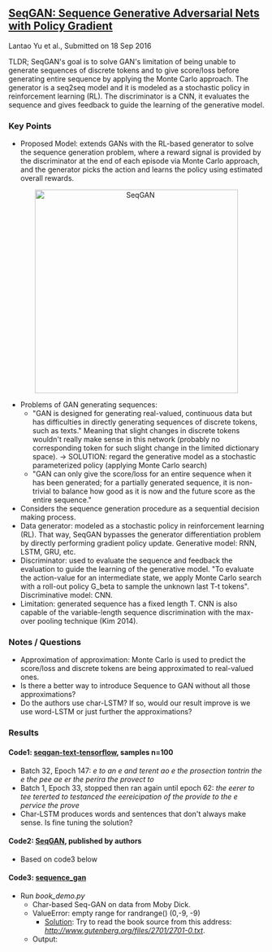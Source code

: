 ## [SeqGAN: Sequence Generative Adversarial Nets with Policy Gradient](https://arxiv.org/abs/1609.05473)
Lantao Yu et al., Submitted on 18 Sep 2016

TLDR; SeqGAN's goal is to solve GAN's limitation of being unable to generate sequences of discrete tokens and to give score/loss before generating entire sequence by applying the Monte Carlo approach. The generator is a seq2seq model and it is modeled as a stochastic policy in reinforcement learning (RL). The discriminator is a CNN, it evaluates the sequence and gives feedback to guide the learning of the generative model.

### Key Points
* Proposed Model: extends GANs with the RL-based generator to solve the sequence generation problem, where a reward signal is provided by the discriminator at the end of each episode via Monte Carlo approach, and the generator picks the action and learns the policy using estimated overall rewards.
<p align="center">
<img src="https://github.com/gcunhase/PaperNotes/blob/master/notes/imgs/SeqGAN.png" width="400" alt="SeqGAN">
</p>

* Problems of GAN generating sequences:
  - "GAN is designed for generating real-valued, continuous data but has difficulties in directly generating sequences of discrete tokens, such as texts." Meaning that slight changes in discrete tokens wouldn't really make sense in this network (probably no corresponding token for such slight change in the limited dictionary space). -> SOLUTION: regard the generative model as a stochastic parameterized policy (applying Monte Carlo search)
  - "GAN can only give the score/loss for an entire sequence when it has been generated; for a partially generated sequence, it is non-trivial to balance how good as it is now and the future score as the entire sequence."
* Considers the sequence generation procedure as a sequential decision making process.
* Data generator: modeled as a stochastic policy in reinforcement learning (RL). That way, SeqGAN bypasses the generator differentiation problem by directly performing gradient policy update. Generative model: RNN, LSTM, GRU, etc.
* Discriminator: used to evaluate the sequence and feedback the evaluation to guide the learning of the generative model. "To evaluate the action-value for an intermediate state, we apply Monte Carlo search with a roll-out policy G_beta to sample the unknown last T-t tokens". Discriminative model: CNN.
* Limitation: generated sequence has a fixed length T. CNN is also capable of the variable-length sequence discrimination with the max-over pooling technique (Kim 2014).

### Notes / Questions
* Approximation of approximation: Monte Carlo is used to predict the score/loss and discrete tokens are being approximated to real-valued ones.
* Is there a better way to introduce Sequence to GAN without all those approximations?
* Do the authors use char-LSTM? If so, would our result improve is we use word-LSTM or just further the approximations?

### Results
#### Code1: [seqgan-text-tensorflow](https://github.com/codekansas/seqgan-text-tensorflow), samples n=100
* Batch 32, Epoch 147: *e to an  e and terent  ao   e the prosection tontrin the e the pee ae er the perira  the provect to*
* Batch 1, Epoch 33, stopped then ran again until epoch 62: *the eerer to tee  tererted to testanced the eereicipation of the provide to the e pervice the prove*
* Char-LSTM produces words and sentences that don't always make sense. Is fine tuning the solution?

#### Code2: [SeqGAN](https://github.com/LantaoYu/SeqGAN), published by authors
* Based on code3 below

#### Code3: [sequence_gan](https://github.com/ofirnachum/sequence_gan)
* Run *book_demo.py*
  * Char-based Seq-GAN on data from Moby Dick.
  * ValueError: empty range for randrange() (0,-9, -9)
    - [Solution](https://github.com/ofirnachum/sequence_gan/issues/10): Try to read the book source from this address: *http://www.gutenberg.org/files/2701/2701-0.txt*.
  * Output: 







